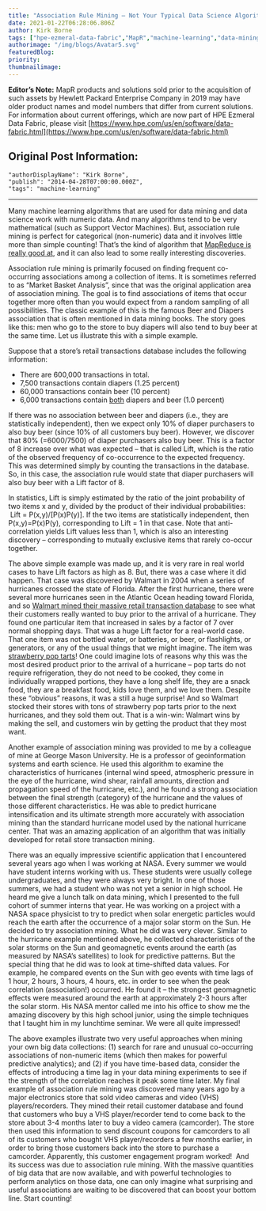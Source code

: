 ```yaml
---
title: "Association Rule Mining – Not Your Typical Data Science Algorithm"
date: 2021-01-22T06:28:06.806Z
author: Kirk Borne 
tags: ["hpe-ezmeral-data-fabric","MapR","machine-learning","data-mining"]
authorimage: "/img/blogs/Avatar5.svg"
featuredBlog:
priority:
thumbnailimage:
---
```

**Editor’s Note:** MapR products and solutions sold prior to the acquisition of such assets by Hewlett Packard Enterprise Company in 2019 may have older product names and model numbers that differ from current solutions. For information about current offerings, which are now part of HPE Ezmeral Data Fabric, please visit [https://www.hpe.com/us/en/software/data-fabric.html](https://www.hpe.com/us/en/software/data-fabric.html)

## Original Post Information:

```
"authorDisplayName": "Kirk Borne",
"publish": "2014-04-28T07:00:00.000Z",
"tags": "machine-learning"
```
---
Many machine learning algorithms that are used for data mining and data science work with numeric data. And many algorithms tend to be very mathematical (such as Support Vector Machines). But, association rule mining is perfect for categorical (non-numeric) data and it involves little more than simple counting! That’s the kind of algorithm that [MapReduce is really good at](http://codecapsule.com/2010/04/15/efficient-counting-mapreduce/), and it can also lead to some really interesting discoveries.

Association rule mining is primarily focused on finding frequent co-occurring associations among a collection of items. It is sometimes referred to as “Market Basket Analysis”, since that was the original application area of association mining. The goal is to find associations of items that occur together more often than you would expect from a random sampling of all possibilities. The classic example of this is the famous Beer and Diapers association that is often mentioned in data mining books. The story goes like this: men who go to the store to buy diapers will also tend to buy beer at the same time. Let us illustrate this with a simple example.   

Suppose that a store’s retail transactions database includes the following information:

*   There are 600,000 transactions in total.
*   7,500 transactions contain diapers (1.25 percent)
*   60,000 transactions contain beer (10 percent)
*   6,000 transactions contain <u>both</u> diapers and beer (1.0 percent)

If there was no association between beer and diapers (i.e., they are statistically independent), then we expect only 10% of diaper purchasers to also buy beer (since 10% of all customers buy beer). However, we discover that 80% (=6000/7500) of diaper purchasers also buy beer. This is a factor of 8 increase over what was expected – that is called Lift, which is the ratio of the observed frequency of co-occurrence to the expected frequency. This was determined simply by counting the transactions in the database. So, in this case, the association rule would state that diaper purchasers will also buy beer with a Lift factor of 8\.   

In statistics, Lift is simply estimated by the ratio of the joint probability of two items x and y, divided by the product of their individual probabilities:  Lift = P(x,y)/\[P(x)P(y)\]. If the two items are statistically independent, then P(x,y)=P(x)P(y), corresponding to Lift = 1 in that case. Note that anti-correlation yields Lift values less than 1, which is also an interesting discovery – corresponding to mutually exclusive items that rarely co-occur together.

The above simple example was made up, and it is very rare in real world cases to have Lift factors as high as 8\. But, there was a case where it did happen. That case was discovered by Walmart in 2004 when a series of hurricanes crossed the state of Florida. After the first hurricane, there were several more hurricanes seen in the Atlantic Ocean heading toward Florida, and so [Walmart mined their massive retail transaction database](http://www.nytimes.com/2004/11/14/business/yourmoney/14wal.html) to see what their customers really wanted to buy prior to the arrival of a hurricane. They found one particular item that increased in sales by a factor of 7 over normal shopping days. That was a huge Lift factor for a real-world case. That one item was not bottled water, or batteries, or beer, or flashlights, or generators, or any of the usual things that we might imagine. The item was [strawberry pop tarts](http://www.hurricaneville.com/pop_tarts.html)! One could imagine lots of reasons why this was the most desired product prior to the arrival of a hurricane – pop tarts do not require refrigeration, they do not need to be cooked, they come in individually wrapped portions, they have a long shelf life, they are a snack food, they are a breakfast food, kids love them, and we love them. Despite these “obvious” reasons, it was a still a huge surprise! And so Walmart stocked their stores with tons of strawberry pop tarts prior to the next hurricanes, and they sold them out. That is a win-win: Walmart wins by making the sell, and customers win by getting the product that they most want.

Another example of association mining was provided to me by a colleague of mine at George Mason University. He is a professor of geoinformation systems and earth science. He used this algorithm to examine the characteristics of hurricanes (internal wind speed, atmospheric pressure in the eye of the hurricane, wind shear, rainfall amounts, direction and propagation speed of the hurricane, etc.​), and he found a strong association between the final strength (category) of the hurricane and the values of those different characteristics. He was able to predict hurricane intensification and its ultimate strength more accurately with association mining than the standard hurricane model used by the national hurricane center. That was an amazing application of an algorithm that was initially developed for retail store transaction mining.

There was an equally impressive scientific application that I encountered several years ago when I was working at NASA. Every summer we would have student interns working with us. These students were usually college undergraduates, and they were always very bright. In one of those summers, we had a student who was not yet a senior in high school. He heard me give a lunch talk on data mining, which I presented to the full cohort of summer interns that year. He was working on a project with a NASA space physicist to try to predict when solar energetic particles would reach the earth after the occurrence of a major solar storm on the Sun. He decided to try association mining. What he did was very clever. Similar to the hurricane example mentioned above, he collected characteristics of the solar storms on the Sun and geomagnetic events around the earth (as measured by NASA’s satellites) to look for predictive patterns. But the special thing that he did was to look at time-shifted data values. For example, he compared events on the Sun with geo events with time lags of 1 hour, 2 hours, 3 hours, 4 hours, etc. in order to see when the peak correlation (association!) occurred. He found it – the strongest geomagnetic effects were measured around the earth at approximately 2-3 hours after the solar storm. His NASA mentor called me into his office to show me the amazing discovery by this high school junior, using the simple techniques that I taught him in my lunchtime seminar. We were all quite impressed!

The above examples illustrate two very useful approaches when mining your own big data collections: (1) search for rare and unusual co-occurring associations of non-numeric items (which then makes for powerful predictive analytics); and (2) if you have time-based data, consider the effects of introducing a time lag in your data mining experiments to see if the strength of the correlation reaches it peak some time later​. My final example of association rule mining was discovered many years ago by a major electronics store that sold video cameras and video (VHS) players/recorders. They mined their retail customer database and found that customers who buy a VHS player/recorder tend to come back to the store about 3-4 months later to buy a video camera (camcorder). The store then used this information to send discount coupons for camcorders to all of its customers who bought VHS player/recorders a few months earlier, in order to bring those customers back into the store to purchase a camcorder. Apparently, this customer engagement program worked!  And its success was due to association rule mining. With the massive quantities of big data that are now available, and with powerful technologies to perform analytics on those data, one can only imagine what surprising and useful associations are waiting to be discovered that can boost your bottom line. Start counting!
